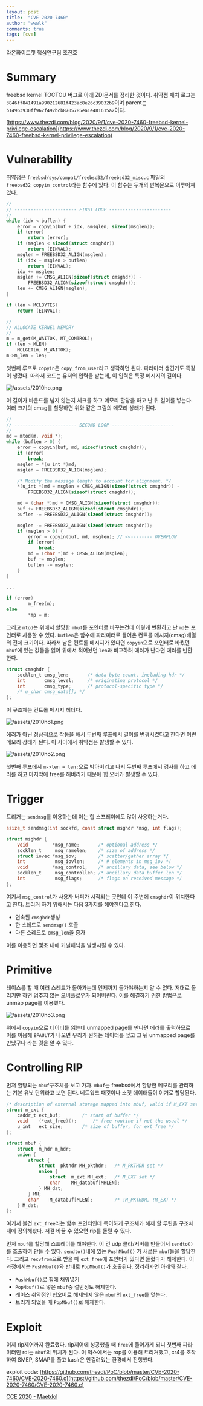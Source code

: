 ```yaml
---
layout: post
title:  "CVE-2020-7460"
author: "wwwlk"
comments: true
tags: [cve]
---
```


라온화이트햇 핵심연구팀 조진호

# Summary

freebsd kernel TOCTOU 버그로 아래 ZDI문서를 정리한 것이다. 취약점 패치 로그는 `3846ff841491a990212681f423ac8e26c39032b9`이며 parent는 `b14963930ff962f492bcb8705785ea1e481615a2`이다.

[https://www.thezdi.com/blog/2020/9/1/cve-2020-7460-freebsd-kernel-privilege-escalation](https://www.thezdi.com/blog/2020/9/1/cve-2020-7460-freebsd-kernel-privilege-escalation)

# Vulnerability

취약점은 `freebsd/sys/compat/freebsd32/freebsd32_misc.c` 파일의 `freebsd32_copyin_control`라는 함수에 있다. 이 함수는 두개의 반복문으로 이루어져 있다.

```c
// 
// ----------------------- FIRST LOOP ----------------------- 
// 
while (idx < buflen) {
    error = copyin(buf + idx, &msglen, sizeof(msglen));
    if (error)
        return (error);
    if (msglen < sizeof(struct cmsghdr)) 
        return (EINVAL); 
    msglen = FREEBSD32_ALIGN(msglen); 
    if (idx + msglen > buflen) 
        return (EINVAL); 
    idx += msglen; 
    msglen += CMSG_ALIGN(sizeof(struct cmsghdr)) - 
        FREEBSD32_ALIGN(sizeof(struct cmsghdr)); 
    len += CMSG_ALIGN(msglen); 
}

if (len > MCLBYTES) 
    return (EINVAL);

// 
// ALLOCATE KERNEL MEMORY 
// 
m = m_get(M_WAITOK, MT_CONTROL); 
if (len > MLEN) 
    MCLGET(m, M_WAITOK); 
m->m_len = len;
```

첫번째 루프로 `copyin`은 `copy_from_user`라고 생각하면 된다. 파라미터 생긴거도 똑같이 생겼다. 따라서 코드는 유저의 입력을 받는데, 이 입력은 특정 메시지의 길이다.

![/assets/2010ho.png](/assets/2010ho.png)

이 길이가 바운드를 넘지 않는지 체크를 하고 메모리 할당을 하고 난 뒤 길이를 넣는다. 여러 크기의 cmsg를 할당하면 위와 같은 그림의 메모리 상태가 된다.

```c
// 
// ----------------------- SECOND LOOP ----------------------- 
// 
md = mtod(m, void *); 
while (buflen > 0) { 
    error = copyin(buf, md, sizeof(struct cmsghdr)); 
    if (error) 
        break; 
    msglen = *(u_int *)md; 
    msglen = FREEBSD32_ALIGN(msglen);

    /* Modify the message length to account for alignment. */ 
    *(u_int *)md = msglen + CMSG_ALIGN(sizeof(struct cmsghdr)) - 
        FREEBSD32_ALIGN(sizeof(struct cmsghdr));

    md = (char *)md + CMSG_ALIGN(sizeof(struct cmsghdr)); 
    buf += FREEBSD32_ALIGN(sizeof(struct cmsghdr)); 
    buflen -= FREEBSD32_ALIGN(sizeof(struct cmsghdr));

    msglen -= FREEBSD32_ALIGN(sizeof(struct cmsghdr));
    if (msglen > 0) { 
        error = copyin(buf, md, msglen); // <<-------- OVERFLOW 
        if (error) 
            break; 
        md = (char *)md + CMSG_ALIGN(msglen); 
        buf += msglen; 
        buflen -= msglen; 
    }
}

...

if (error)
		m_free(m);
else
		*mp = m;
```

그리고 `mtod`는 위에서 할당한 `mbuf`를 포인터로 바꾸는건데 이렇게 변환하고 난 `md`는 포인터로 사용할 수 있다. `buflen`은 함수에 파라미터로 들어온 컨트롤 메시지(cmsg)배열의 전체 크기이다. 따라서 남은 컨트롤 메시지가 있다면 `copyin`으로 포인터로 바꿨던 `mbuf`에 있는 값들을 읽어 위에서 적어놨던 `len`과 비교하려 에러가 난다면 에러를 반환한다.

```c
struct cmsghdr {
    socklen_t cmsg_len;       /* data byte count, including hdr */
    int       cmsg_level;     /* originating protocol */
    int       cmsg_type;      /* protocol-specific type */ 
    /* u_char cmsg_data[]; */ 
};
```

이 구조체는 컨트롤 메시지 헤더다.

![/assets/2010ho1.png](/assets/2010ho1.png)

에러가 아닌 정상적으로 작동을 해서 두번째 루프에서 길이를 변경시켰다고 한다면 이런 메모리 상태가 된다. 이 사이에서 취약점은 발생할 수 있다.

![/assets/2010ho2.png](/assets/2010ho2.png)

첫번째 루프에서 `m->len = len;`으로 박아버리고 나서 두번째 루프에서 검사를 하고 에러를 하고 마지막에 free를 해버리기 때문에 힙 오버가 발생할 수 있다.

# Trigger

트리거는 `sendmsg`를 이용하는데 이는 힙 스프레이에도 많이 사용하는거다.

```c
ssize_t sendmsg(int sockfd, const struct msghdr *msg, int flags);

struct msghdr { 
    void         *msg_name;       /* optional address */ 
    socklen_t     msg_namelen;    /* size of address */ 
    struct iovec *msg_iov;        /* scatter/gather array */ 
    int           msg_iovlen;     /* # elements in msg_iov */ 
    void         *msg_control;    /* ancillary data, see below */ 
    socklen_t     msg_controllen; /* ancillary data buffer len */ 
    int           msg_flags;      /* flags on received message */ 
};
```

여기서 `msg_control`가 사용자 버퍼가 시작되는 곳인데 이 주변에 `cmsghdr`이 위치한다고 한다. 트리거 하기 위해서는 다음 3가지를 해야한다고 한다.

- 연속된 `cmsghdr`생성
- 한 스레드로 `sendmsg()` 호출
- 다른 스레드로 `cmsg_len`을 증가

이를 이용하면 몇초 내에 커널패닉을 발생시킬 수 있다.

# Primitive

레이스를 할 때 여러 스레드가 돌아가는데 언제까지 돌가야하는지 알 수 없다. 저대로 돌리기만 하면 멈추지 않는 오버플로우가 되어버린다. 이를 해결하기 위한 방법은로 unmap page를 이용했다.

![/assets/2010ho3.png](/assets/2010ho3.png)

위에서 `copyin`으로 데이터를 읽는데 unmapped page를 만나면 에러를 출력하므로 이를 이용해 `EFAULT`가 나오면 우리가 원하는 데이터를 덮고 그 뒤 unmapped page를 만났구나 라는 것을 알 수 있다.

# Controlling RIP

먼저 할당되는 `mbuf`구조체를 보고 가자. `mbuf`는 freebsd에서 할당한 메모리를 관리하는 기본 유닛 단위라고  보면 된다. 네트워크 패킷이나 소켓 데이터들이 이거로 할당된다.

```c
/* description of external storage mapped into mbuf, valid if M_EXT set */
struct m_ext {
	caddr_t	ext_buf;		/* start of buffer */
	void	(*ext_free)();		/* free routine if not the usual */
	u_int	ext_size;		/* size of buffer, for ext_free */
};

struct mbuf {
	struct	m_hdr m_hdr;
	union {
		struct {
			struct	pkthdr MH_pkthdr;	/* M_PKTHDR set */
			union {
				struct	m_ext MH_ext;	/* M_EXT set */
				char	MH_databuf[MHLEN];
			} MH_dat;
		} MH;
		char	M_databuf[MLEN];		/* !M_PKTHDR, !M_EXT */
	} M_dat;
};
```

여기서 볼건 `ext_free`라는 함수 포인터인데 특이하게 구조체가 해제 할 루틴을 구조체 내에 정의해놨다. 저걸 바꿀 수 있으면 rip를 돌릴 수 있다.

먼저 `mbuf`를 할당해 스프레이를 해야한다. 이 건 udp 클라/서버를 만들어서 `sendto()`를 호출하여 만들 수 있다. `sendto()`내에 있는 `PushMbuf()` 가 새로운 `mbuf`들을 할당한다. 그리고 `recvfrom`으로 받을 때 `ext_free`에 포인터가 있다면 들렸다가 해제한다. 이 과정에서는 `PushMbuf()`와 반대로 `PopMbuf()`가 호출된다. 정리하자면 아래와 같다.

- `PushMbuf()`로 힙에 채워넣기
- `PopMbuf()`로 넣은 `mbuf`중 절반정도 해제한다.
- 레이스 취약점인 힙오버로 해제되지 않은 `mbuf`의 `ext_free`를 덮는다.
- 트리거 되었을 때 `PopMbuf()`로 해제한다.

# Exploit

이제 rip제어까지 완료했다. rip제어에 성공했을 때 `free`에 들어가게 되니 첫번째 파라미터인 rdi는 `mbuf`의 위치가 된다. 이 익스에서는 rop를 이용해 트리거했고, cr4를 조작하여 SMEP, SMAP를 풀고 kaslr은 안걸려있는 환경에서 진행했다.

exploit code: [https://github.com/thezdi/PoC/blob/master/CVE-2020-7460/CVE-2020-7460.c](https://github.com/thezdi/PoC/blob/master/CVE-2020-7460/CVE-2020-7460.c)

[CCE 2020 - Maetdol](https://www.notion.so/CCE-2020-Maetdol-b4c7281aba6941d1be886968cc639079)